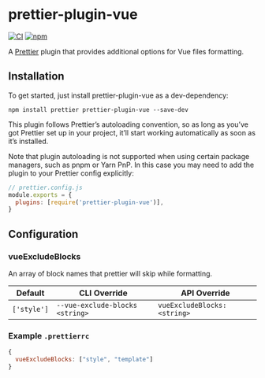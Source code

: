 # prettier-plugin-vue

[![CI](https://img.shields.io/github/actions/workflow/status/voqse/prettier-plugin-vue/deploy.yml?branch=master)](https://github.com/voqse/prettier-plugin-vue/actions/workflows/ci.yml)
[![npm](https://img.shields.io/npm/v/prettier-plugin-vue)](https://www.npmjs.com/package/prettier-plugin-vue)

A [Prettier](https://prettier.io/) plugin that provides additional options for Vue files formatting.

## Installation
To get started, just install prettier-plugin-vue as a dev-dependency:
```shell
npm install prettier prettier-plugin-vue --save-dev
```

This plugin follows Prettier’s autoloading convention, so as long as you’ve got Prettier set up in your project, it’ll start working automatically as soon as it’s installed.

Note that plugin autoloading is not supported when using certain package managers, such as pnpm or Yarn PnP. In this case you may need to add the plugin to your Prettier config explicitly:

```javascript
// prettier.config.js
module.exports = {
  plugins: [require('prettier-plugin-vue')],
}
```

## Configuration
### vueExcludeBlocks
An array of block names that prettier will skip while formatting.

| Default     | CLI Override                    | API Override                 |
|-------------|---------------------------------|------------------------------|
| `['style']` | `--vue-exclude-blocks <string>` | `vueExcludeBlocks: <string>` |

### Example `.prettierrc`
```javascript
{
  vueExcludeBlocks: ["style", "template"]
}
```
